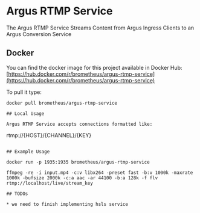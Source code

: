 # Argus RTMP Service

The Argus RTMP Service Streams Content from Argus Ingress Clients to an Argus Conversion Service

## Docker 

You can find the docker image for this project available in Docker Hub: [https://hub.docker.com/r/brometheus/argus-rtmp-service](https://hub.docker.com/r/brometheus/argus-rtmp-service)

To pull it type:

```
docker pull brometheus/argus-rtmp-service

## Local Usage

Argus RTMP Service accepts connections formatted like:

```
rtmp://{HOST}/{CHANNEL}/{KEY}
```

## Example Usage

docker run -p 1935:1935 brometheus/argus-rtmp-service

ffmpeg -re -i input.mp4 -c:v libx264 -preset fast -b:v 1000k -maxrate 1000k -bufsize 2000k -c:a aac -ar 44100 -b:a 128k -f flv rtmp://localhost/live/stream_key

## TODOs

* we need to finish implementing hsls service


